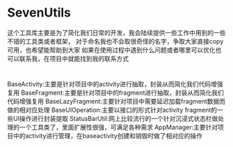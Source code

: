 # SevenUtils
这个工具库主要是为了简化我们日常的开发，我会陆续提供一些工作中用到的一些不错的工具类或者框架，
对于命名我也不会取很奇怪的名字，争取大家直接copy可用，也希望能帮助到大家 如果在使用过程中遇到什么问题或者哪里可以优化也可以联系我，在项目中就能找到我的联系方式
# 
BaseActivity:主要是针对项目中的activity进行抽取，封装从而简化我们代码增强复用
BaseFragment:主要是针对项目中的fragment进行抽取，封装从而简化我们代码增强复用
BaseLazyFragment:主要针对项目中需要延迟加载fragment数据而做的相对应处理
BaseUIOperation:主要以接口的形式针对activity fragment的一些UI操作进行封装提取
StatusBarUtil:网上比较流行的一个针对沉浸式状态栏做处理的一个工具类了，里面扩展性很强，可满足各种需求
AppManager:主要针对项目中的activity进行管理，在baseactivity创建和销毁时做了相对应的操作